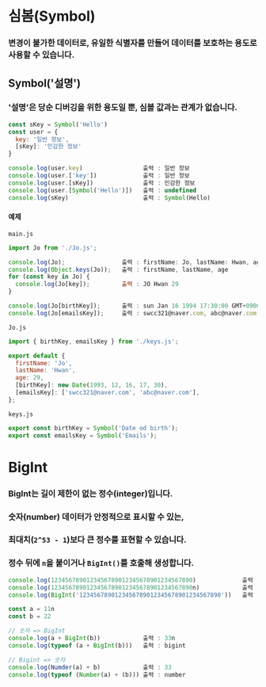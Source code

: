 # 심봄(Symbol)

### 변경이 불가한 데이터로, 유일한 식별자를 만들어 데이터를 보호하는 용도로 사용할 수 있습니다.

## Symbol('설명')

### '설명'은 당순 디버깅을 위한 용도일 뿐, 심볼 값과는 관계가 없습니다.

```javascript
const sKey = Symbol('Hello')
const user = {
  key: '일반 정보',
  [sKey]: '민감한 정보'
}

console.log(user.key)                 출력 : 일반 정보
console.log(user.['key'])             출력 : 일반 정보
console.log(user.[sKey])              출력 : 민감한 정보
console.log(user.[Symbol('Hello')])   출력 : undefined
console.log(sKey)                     출력 : Symbol(Hello)
```

#### 예제

`main.js`

```javascript
import Jo from './Jo.js';

console.log(Jo);                출력 : firstName: Jo, lastName: Hwan, age: 29, Symbol(Date od birth): Mon: Jan 16 1994 17:30:00 GMT+0900 (한국 표쥰시), Symbol(Emails)
console.log(Object.keys(Jo));   출력 : firstName, lastName, age
for (const key in Jo) {
  console.log(Jo[key]);         출력 : JO Hwan 29
}

console.log(Jo[birthKey]);      출력 : sun Jan 16 1994 17:30:00 GMT+0900 (한국 표준시)
console.log(Jo[emailsKey]);     출력 : swcc321@naver.com, abc@naver.com
```

`Jo.js`

```javascript
import { birthKey, emailsKey } from './keys.js';

export default {
  firstName: 'Jo',
  lastName: 'Hwan',
  age: 29,
  [birthKey]: new Date(1993, 12, 16, 17, 30),
  [emailsKey]: ['swcc321@naver.com', 'abc@naver.com'],
};
```

`keys.js`

```javascript
export const birthKey = Symbol('Date od birth');
export const emailsKey = Symbol('Emails');
```

# BigInt

### BigInt는 길이 제한이 없는 정수(integer)입니다.

### 숫자(number) 데이터가 안정적으로 표시할 수 있는,

### 최대치(`2^53 - 1`)보다 큰 정수를 표현할 수 있습니다.

### 정수 뒤에 `n`을 붙이거나 `BigInt()`를 호출해 생성합니다.

```javascript
console.log(1234567890123456789012345678901234567890)             출력 : 1.23456789012345678e+39
console.log(1234567890123456789012345678901234567890n)            출력 : 1234567890123456789012345678901234567890n
console.log(BigInt('1234567890123456789012345678901234567890'))   출력 : 출력 : 1234567890123456789012345678901234567890n

const a = 11n
const b = 22

// 숫자 => BigInt
console.log(a + BigInt(b))            출력 : 33n
console.log(typeof (a + BigInt(b)))   출력 : bigint

// Bigint => 숫자
console.log(Numder(a) + b)            출력 : 33
console.log(typeof (Number(a) + (b))) 출력 : number
```
